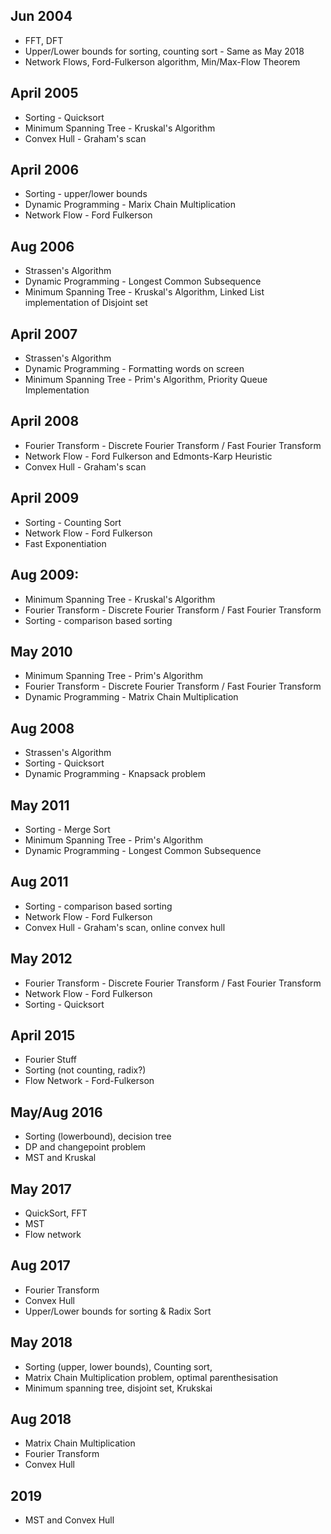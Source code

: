 Jun 2004
----
- FFT, DFT
- Upper/Lower bounds for sorting, counting sort - Same as May 2018
- Network Flows, Ford-Fulkerson algorithm, Min/Max-Flow Theorem

April 2005
----
- Sorting - Quicksort
- Minimum Spanning Tree - Kruskal's Algorithm
- Convex Hull - Graham's scan

April 2006
----
- Sorting - upper/lower bounds
- Dynamic Programming - Marix Chain Multiplication
- Network Flow - Ford Fulkerson

Aug 2006
----
- Strassen's Algorithm
- Dynamic Programming - Longest Common Subsequence
- Minimum Spanning Tree - Kruskal's Algorithm, Linked List implementation of Disjoint set

April 2007
----
- Strassen's Algorithm
- Dynamic Programming - Formatting words on screen
- Minimum Spanning Tree - Prim's Algorithm, Priority Queue Implementation

April 2008
----
- Fourier Transform - Discrete Fourier Transform / Fast Fourier Transform
- Network Flow - Ford Fulkerson and Edmonts-Karp Heuristic
- Convex Hull - Graham's scan

April 2009
----
- Sorting - Counting Sort
- Network Flow - Ford Fulkerson
- Fast Exponentiation

Aug 2009:
----
- Minimum Spanning Tree - Kruskal's Algorithm
- Fourier Transform - Discrete Fourier Transform / Fast Fourier Transform
- Sorting - comparison based sorting

May 2010
----
- Minimum Spanning Tree - Prim's Algorithm
- Fourier Transform - Discrete Fourier Transform / Fast Fourier Transform
- Dynamic Programming - Matrix Chain Multiplication

Aug 2008
----
- Strassen's Algorithm
- Sorting - Quicksort
- Dynamic Programming - Knapsack problem

May 2011
----
- Sorting - Merge Sort
- Minimum Spanning Tree - Prim's Algorithm
- Dynamic Programming - Longest Common Subsequence

Aug 2011
----
- Sorting - comparison based sorting
- Network Flow - Ford Fulkerson
- Convex Hull - Graham's scan, online convex hull

May 2012
----
- Fourier Transform - Discrete Fourier Transform / Fast Fourier Transform
- Network Flow - Ford Fulkerson
- Sorting - Quicksort

April 2015
----
- Fourier Stuff
- Sorting (not counting, radix?)
- Flow Network - Ford-Fulkerson

May/Aug 2016
----
- Sorting (lowerbound), decision tree
- DP and changepoint problem
- MST and Kruskal

May 2017
----
- QuickSort, FFT
- MST
- Flow network

Aug 2017
----
- Fourier Transform
- Convex Hull
- Upper/Lower bounds for sorting & Radix Sort

May 2018
----
- Sorting (upper, lower bounds), Counting sort,
- Matrix Chain Multiplication problem, optimal parenthesisation
- Minimum spanning tree, disjoint set, Krukskai

Aug 2018
----
- Matrix Chain Multiplication
- Fourier Transform
- Convex Hull

2019
----
- MST and Convex Hull
